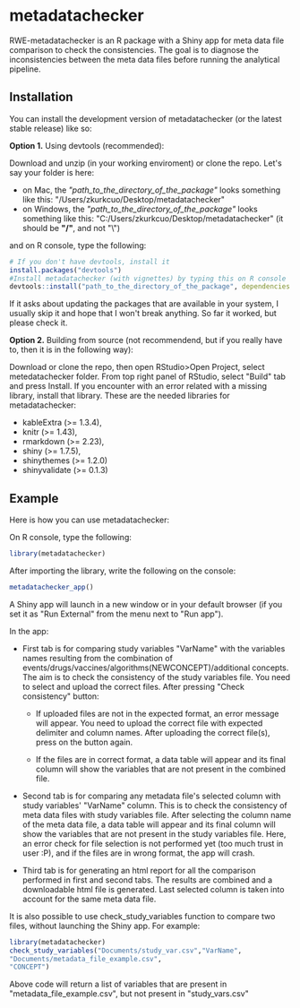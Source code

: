 
# metadatachecker

<!-- badges: start -->
<!-- badges: end -->

RWE-metadatachecker is an R package with a Shiny app for meta data file comparison to check the consistencies. The goal is to diagnose the inconsistencies between the meta data files before running the analytical pipeline.

## Installation

You can install the development version of metadatachecker (or the latest stable release) like so:

**Option 1.** Using devtools (recommended):

Download and unzip (in your working enviroment) or clone the repo. Let's say your folder is here:

- on Mac, the *"path_to_the_directory_of_the_package"* looks something like this: "/Users/zkurkcuo/Desktop/metadatachecker"
- on Windows, the *"path_to_the_directory_of_the_package"* looks something like this: "C:/Users/zkurkcuo/Desktop/metadatachecker" (it should be **"/"**, and not "\\")

and on R console, type the following:
``` r
# If you don't have devtools, install it
install.packages("devtools")
#Install metadatachecker (with vignettes) by typing this on R console
devtools::install("path_to_the_directory_of_the_package", dependencies = TRUE, build_vignettes = T)
```
If it asks about updating the packages that are available in your system, I usually skip it and hope that I won't break anything. So far it worked, but please check it.

**Option 2.** Building from source (not recommendend, but if you really have to, then it is in the following way):

Download or clone the repo, then open RStudio>Open Project, select metedatachecker folder. 
From top right panel of RStudio, select "Build" tab and press Install. If you encounter with
an error related with a missing library, install that library. These are the 
needed libraries for metadatachecker:

- kableExtra (>= 1.3.4),
- knitr (>= 1.43),
- rmarkdown (>= 2.23),
- shiny (>= 1.7.5),
- shinythemes (>= 1.2.0)
- shinyvalidate (>= 0.1.3)

## Example

Here is how you can use metadatachecker: 


On R console, type the following:
``` r
library(metadatachecker)
```

After importing the library, write the following on the console:

``` r
metadatachecker_app()
```

A Shiny app will launch in a new window or in your default browser (if you set it as "Run External" from the menu next to "Run app"). 

In the app:

- First tab is for comparing study variables "VarName" with the variables names resulting from the combination of events/drugs/vaccines/algorithms(NEWCONCEPT)/additional concepts. The aim is to check the consistency of the study variables file. 
You need to select and upload the correct files. After pressing "Check consistency" button:

  - If uploaded files are not in the expected format, an error message 
will appear. You need to upload the correct file with expected delimiter and column names.
After uploading the correct file(s), press on the button again.

  - If the files are in correct format, a data table will appear and its final column 
will show the variables that are not present in the combined file.

- Second tab is for comparing any metadata file's selected column with study variables' "VarName" column. This is to check the consistency of meta data files with study variables file. After selecting the column name of the meta data file, a data table will appear and its final column will show the variables that are not present in the study variables file. Here, an error check for file selection is not performed yet (too much trust in user :P), and if the files are in wrong format, the app will crash.

- Third tab is for generating an html report for all the comparison performed in first and second tabs. The results are combined and a downloadable html file is generated. Last selected column is taken into account for the same meta data file.

It is also possible to use check_study_variables function to compare two files, without launching the Shiny app. For example:

``` r
library(metadatachecker)
check_study_variables("Documents/study_var.csv","VarName",
"Documents/metadata_file_example.csv",
"CONCEPT")
```

Above code will return a list of variables that are present in "metadata_file_example.csv", but not present in "study_vars.csv" 
